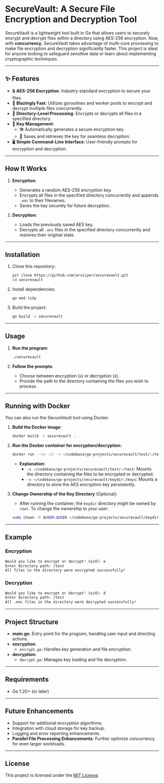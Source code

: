# SecureVault: A Secure File Encryption and Decryption Tool

SecureVault is a lightweight tool built in Go that allows users to securely encrypt and decrypt files within a directory using AES-256 encryption. Now, with **concurrency**, SecureVault takes advantage of multi-core processing to make file encryption and decryption significantly faster. This project is ideal for anyone looking to safeguard sensitive data or learn about implementing cryptographic techniques.

---

## ✨ Features

- 🔒 **AES-256 Encryption**: Industry-standard encryption to secure your files.
- 🚀 **Blazingly Fast**: Utilizes goroutines and worker pools to encrypt and decrypt multiple files concurrently.
- 📂 **Directory-Level Processing**: Encrypts or decrypts all files in a specified directory.
- 🔑 **Key Management**:
  - 🛠️ Automatically generates a secure encryption key.
  - 🔐 Saves and retrieves the key for seamless decryption.
- 🖥️ **Simple Command-Line Interface**: User-friendly prompts for encryption and decryption.

---

## How It Works

1. **Encryption**:
   - Generates a random AES-256 encryption key.
   - Encrypts all files in the specified directory concurrently and appends `.enc` to their filenames.
   - Saves the key securely for future decryption.

2. **Decryption**:
   - Loads the previously saved AES key.
   - Decrypts all `.enc` files in the specified directory concurrently and restores their original state.

---

## Installation

1. Clone this repository:
   ```bash
   git clone https://github.com/arviiyer/securevault.git
   cd securevault
   ```

2. Install dependencies:
   ```bash
   go mod tidy
   ```

3. Build the project:
   ```bash
   go build -o securevault
   ```

---

## Usage

1. **Run the program**:
   ```bash
   ./securevault
   ```

2. **Follow the prompts**:
   - Choose between encryption (`e`) or decryption (`d`).
   - Provide the path to the directory containing the files you wish to process.

---

## Running with Docker

You can also run the SecureVault tool using Docker.

1. **Build the Docker image**:
   ```bash
   docker build -t securevault .
   ```

2. **Run the Docker container for encryption/decryption**:
   ```bash
   docker run --rm -it -v ~/codebase/go-projects/securevault/test/:/test -v ~/codebase/go-projects/securevault/keydir:/keys securevault
   ```

   - **Explanation**:
     - `-v ~/codebase/go-projects/securevault/test/:/test`: Mounts the directory containing the files to be encrypted or decrypted.
     - `-v ~/codebase/go-projects/securevault/keydir:/keys`: Mounts a directory to store the AES encryption key persistently.

3. **Change Ownership of the Key Directory** (Optional):
   - After running the container, the `keydir` directory might be owned by `root`. To change the ownership to your user:
   ```bash
   sudo chown -R $USER:$USER ~/codebase/go-projects/securevault/keydir
   ```

---

## Example

### Encryption
```bash
Would you like to encrypt or decrypt? (e/d): e
Enter directory path: /test
All files in the directory were encrypted successfully!
```

### Decryption
```bash
Would you like to encrypt or decrypt? (e/d): d
Enter directory path: /test
All .enc files in the directory were decrypted successfully!
```

---

## Project Structure

- **main.go**: Entry point for the program, handling user input and directing actions.
- **encryption**:
  - `encrypt.go`: Handles key generation and file encryption.
- **decryption**:
  - `decrypt.go`: Manages key loading and file decryption.

---

## Requirements

- Go 1.20+ (or later)

---

## Future Enhancements

- Support for additional encryption algorithms.
- Integration with cloud storage for key backup.
- Logging and error reporting enhancements.
- **Parallel File Processing Enhancements**: Further optimize concurrency for even larger workloads.

---

## License

This project is licensed under the [MIT License](./LICENSE).

